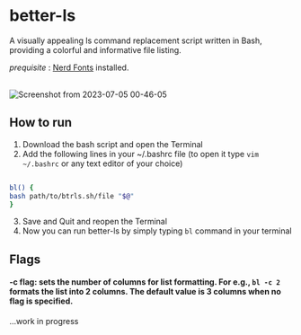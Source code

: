 # better-ls
A visually appealing ls command replacement script written in Bash, providing a colorful and informative file listing.

*prequisite* : [Nerd Fonts](www.nerdfonts.com) installed.
<br>
<br>

![Screenshot from 2023-07-05 00-46-05](https://github.com/Priyanshu-1012/better-ls/assets/39450902/5c7ad7be-47e2-4062-8406-eb80c6294192)

## How to run
1. Download the bash script and open the Terminal
2. Add the following lines in your ~/.bashrc file (to open it type ```vim ~/.bashrc``` or any text editor of your choice)
```bash

bl() {
bash path/to/btrls.sh/file "$@"
}

```
3. Save and Quit and reopen the Terminal
4. Now you can run better-ls by simply typing ```bl``` command in your terminal

## Flags
#### -c flag: sets the number of columns for list formatting. For e.g., ```bl -c 2``` formats the list into 2 columns. The default value is 3 columns when no flag is specified.

...work in progress
